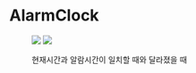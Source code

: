 # AlarmClock


<figure class="half">  <a href="link"><img src="https://github.com/user-attachments/assets/f9575a20-91f2-4062-9976-6dd9a6b2d0f6"></a>  <a href="link"><img src="https://github.com/user-attachments/assets/21a27582-833e-4989-b47b-adccc407b0c0"></a>

현재시간과 알람시간이 일치할 때와 달라졌을 때

